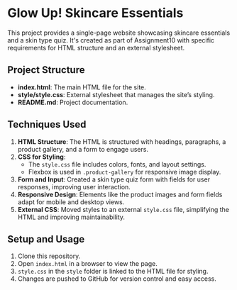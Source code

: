# Glow Up! Skincare Essentials

This project provides a single-page website showcasing skincare essentials and a skin type quiz. It's created as part of Assignment10 with specific requirements for HTML structure and an external stylesheet.

## Project Structure
- **index.html**: The main HTML file for the site.
- **style/style.css**: External stylesheet that manages the site’s styling.
- **README.md**: Project documentation.

## Techniques Used

1. **HTML Structure**: The HTML is structured with headings, paragraphs, a product gallery, and a form to engage users.
2. **CSS for Styling**: 
   - The `style.css` file includes colors, fonts, and layout settings.
   - Flexbox is used in `.product-gallery` for responsive image display.
3. **Form and Input**: Created a skin type quiz form with fields for user responses, improving user interaction.
4. **Responsive Design**: Elements like the product images and form fields adapt for mobile and desktop views.
5. **External CSS**: Moved styles to an external `style.css` file, simplifying the HTML and improving maintainability.

## Setup and Usage
1. Clone this repository.
2. Open `index.html` in a browser to view the page.
3. `style.css` in the `style` folder is linked to the HTML file for styling.
4. Changes are pushed to GitHub for version control and easy access.
